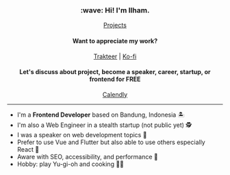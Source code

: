 <h3 align="center">:wave: Hi! I'm Ilham.</h3>

<p align="center">
    <a href="https://portfolio.iwgx.io">Projects</a>
</p>

<h4 align="center">Want to appreciate my work?</h4>

<p align="center">
    <a href="https://trakteer.id/ilhamwahabi">Trakteer</a> |
    <a href="https://ko-fi.com/ilhamwahabi">Ko-fi</a>
</p>

<h4 align="center">
Let's discuss about project, become a speaker, career, startup, or frontend for FREE
</h4>

<p align="center">
    <a href="https://calendly.com/ilhamwahabi/bincang-bincang">Calendly</a>
</p>

---

- I'm a **Frontend Developer** based on Bandung, Indonesia :desert_island:
- I'm also a Web Engineer in a stealth startup (not public yet) :detective:
- I was a speaker on web development topics :microphone:
- Prefer to use Vue and Flutter but also able to use others especially React :handshake:
- Aware with SEO, accessibility, and performance :rocket:
- Hobby: play Yu-gi-oh and cooking :man_cook:
